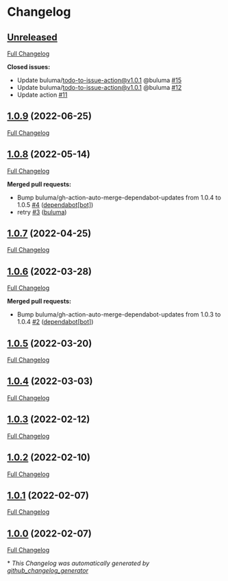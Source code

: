 # Changelog

## [Unreleased](https://github.com/buluma/ansible-role-zabbix_server/tree/HEAD)

[Full Changelog](https://github.com/buluma/ansible-role-zabbix_server/compare/1.0.9...HEAD)

**Closed issues:**

- Update buluma/todo-to-issue-action@v1.0.1 @buluma [\#15](https://github.com/buluma/ansible-role-zabbix_server/issues/15)
- Update buluma/todo-to-issue-action@v1.0.1 @buluma [\#12](https://github.com/buluma/ansible-role-zabbix_server/issues/12)
- Update action [\#11](https://github.com/buluma/ansible-role-zabbix_server/issues/11)

## [1.0.9](https://github.com/buluma/ansible-role-zabbix_server/tree/1.0.9) (2022-06-25)

[Full Changelog](https://github.com/buluma/ansible-role-zabbix_server/compare/1.0.8...1.0.9)

## [1.0.8](https://github.com/buluma/ansible-role-zabbix_server/tree/1.0.8) (2022-05-14)

[Full Changelog](https://github.com/buluma/ansible-role-zabbix_server/compare/1.0.7...1.0.8)

**Merged pull requests:**

- Bump buluma/gh-action-auto-merge-dependabot-updates from 1.0.4 to 1.0.5 [\#4](https://github.com/buluma/ansible-role-zabbix_server/pull/4) ([dependabot[bot]](https://github.com/apps/dependabot))
- retry [\#3](https://github.com/buluma/ansible-role-zabbix_server/pull/3) ([buluma](https://github.com/buluma))

## [1.0.7](https://github.com/buluma/ansible-role-zabbix_server/tree/1.0.7) (2022-04-25)

[Full Changelog](https://github.com/buluma/ansible-role-zabbix_server/compare/1.0.6...1.0.7)

## [1.0.6](https://github.com/buluma/ansible-role-zabbix_server/tree/1.0.6) (2022-03-28)

[Full Changelog](https://github.com/buluma/ansible-role-zabbix_server/compare/1.0.5...1.0.6)

**Merged pull requests:**

- Bump buluma/gh-action-auto-merge-dependabot-updates from 1.0.3 to 1.0.4 [\#2](https://github.com/buluma/ansible-role-zabbix_server/pull/2) ([dependabot[bot]](https://github.com/apps/dependabot))

## [1.0.5](https://github.com/buluma/ansible-role-zabbix_server/tree/1.0.5) (2022-03-20)

[Full Changelog](https://github.com/buluma/ansible-role-zabbix_server/compare/1.0.4...1.0.5)

## [1.0.4](https://github.com/buluma/ansible-role-zabbix_server/tree/1.0.4) (2022-03-03)

[Full Changelog](https://github.com/buluma/ansible-role-zabbix_server/compare/1.0.3...1.0.4)

## [1.0.3](https://github.com/buluma/ansible-role-zabbix_server/tree/1.0.3) (2022-02-12)

[Full Changelog](https://github.com/buluma/ansible-role-zabbix_server/compare/1.0.2...1.0.3)

## [1.0.2](https://github.com/buluma/ansible-role-zabbix_server/tree/1.0.2) (2022-02-10)

[Full Changelog](https://github.com/buluma/ansible-role-zabbix_server/compare/1.0.1...1.0.2)

## [1.0.1](https://github.com/buluma/ansible-role-zabbix_server/tree/1.0.1) (2022-02-07)

[Full Changelog](https://github.com/buluma/ansible-role-zabbix_server/compare/1.0.0...1.0.1)

## [1.0.0](https://github.com/buluma/ansible-role-zabbix_server/tree/1.0.0) (2022-02-07)

[Full Changelog](https://github.com/buluma/ansible-role-zabbix_server/compare/0c487ab13aa933ef914e61ddfdb1ad78525f5463...1.0.0)



\* *This Changelog was automatically generated by [github_changelog_generator](https://github.com/github-changelog-generator/github-changelog-generator)*
